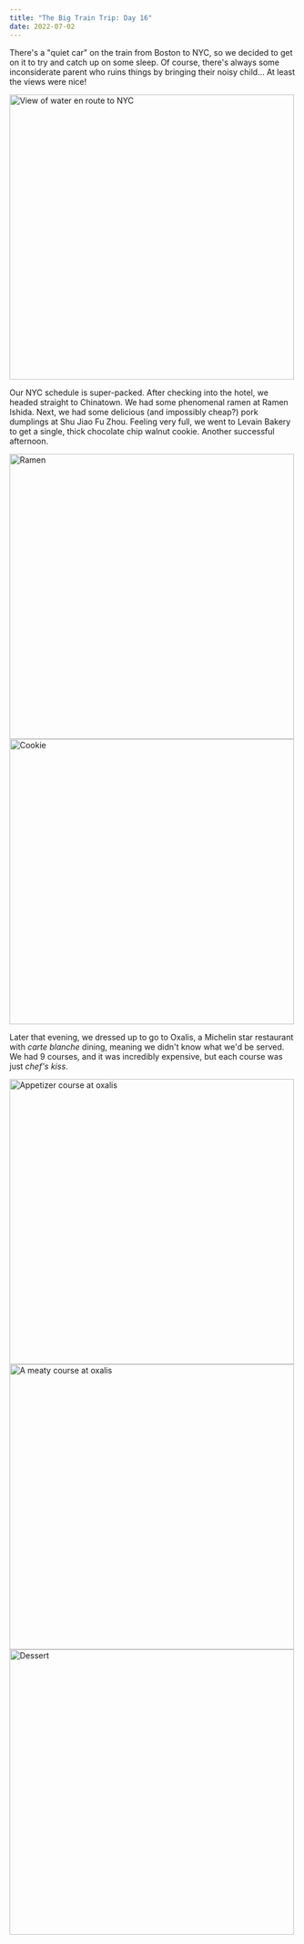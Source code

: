 ```yaml
---
title: "The Big Train Trip: Day 16"
date: 2022-07-02
---
```


There's a "quiet car" on the train from Boston to NYC, so we decided to get on it to try and catch up on some sleep. Of course, there's always some inconsiderate parent who ruins things by bringing their noisy child... At least the views were nice!

<img src="/github-pages-with-jekyll/docs/assets/images/day16_trainview.jpg" alt="View of water en route to NYC" width="500"/>

Our NYC schedule is super-packed. After checking into the hotel, we headed straight to Chinatown. We had some phenomenal ramen at Ramen Ishida. Next, we had some delicious (and impossibly cheap?) pork dumplings at Shu Jiao Fu Zhou. Feeling very full, we went to Levain Bakery to get a single, thick chocolate chip walnut cookie. Another successful afternoon.

<img src="/github-pages-with-jekyll/docs/assets/images/day16_ishida.jpg" alt="Ramen" width="500"/>

<img src="/github-pages-with-jekyll/docs/assets/images/day16_cookie.jpg" alt="Cookie" width="500"/>

Later that evening, we dressed up to go to Oxalis, a Michelin star restaurant with *carte blanche* dining, meaning we didn't know what we'd be served. We had 9 courses, and it was incredibly expensive, but each course was just *chef's kiss*.

<img src="/github-pages-with-jekyll/docs/assets/images/day16_c1.jpg" alt="Appetizer course at oxalis" width="500"/>

<img src="/github-pages-with-jekyll/docs/assets/images/day16_c2.jpg" alt="A meaty course at oxalis" width="500"/>

<img src="/github-pages-with-jekyll/docs/assets/images/day16_c3.jpg" alt="Dessert" width="500"/>

